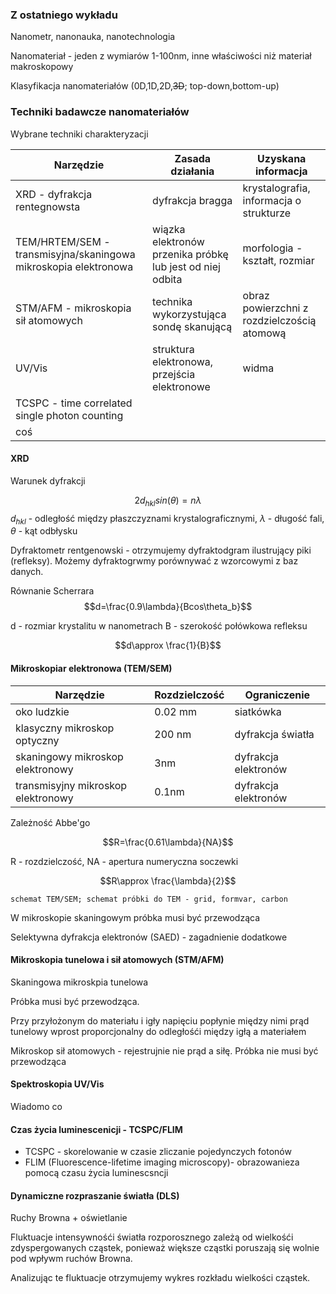 
### Z ostatniego wykładu

Nanometr, nanonauka, nanotechnologia

Nanomateriał - jeden z wymiarów 1-100nm, inne właściwości niż materiał makroskopowy

Klasyfikacja nanomateriałów (0D,1D,2D,~~3D~~; top-down,bottom-up)

### Techniki badawcze nanomateriałów

Wybrane techniki charakteryzacji

|Narzędzie|Zasada działania|Uzyskana informacja|
|-|-|-|
|XRD - dyfrakcja rentegnowsta| dyfrakcja bragga|krystalografia, informacja o strukturze|
|TEM/HRTEM/SEM - transmisyjna/skaningowa mikroskopia elektronowa|wiązka elektronów przenika próbkę lub jest od niej odbita|morfologia - kształt, rozmiar|
|STM/AFM - mikroskopia sił atomowych|technika wykorzystująca sondę skanującą|obraz powierzchni z rozdzielczością atomową|
|UV/Vis|struktura elektronowa, przejścia elektronowe|widma|
|TCSPC - time correlated single photon counting|
|coś|

#### XRD

Warunek dyfrakcji 

$$ 2d_{hkl}sin(\theta)=n\lambda$$
$d_{hkl}$ - odległość między płaszczyznami krystalograficznymi,
$\lambda$ - długość fali,
$\theta$ - kąt odbłysku

Dyfraktometr rentgenowski - otrzymujemy dyfraktodgram ilustrujący piki (refleksy). Możemy dyfraktogrwmy porównywać z wzorcowymi z baz danych.

Równanie Scherrara
$$d=\frac{0.9\lambda}{Bcos\theta_b}$$

d - rozmiar krystalitu w nanometrach
B - szerokość połówkowa refleksu

$$d\approx \frac{1}{B}$$

#### Mikroskopiar elektronowa (TEM/SEM)


|Narzędzie|Rozdzielczość|Ograniczenie|
|-|-|-|
|oko ludzkie|0.02 mm|siatkówka|
|klasyczny mikroskop optyczny|200 nm| dyfrakcja światła|
|skaningowy mikroskop elektronowy|3nm|dyfrakcja elektronów|
|transmisyjny mikroskop elektronowy|0.1nm|dyfrakcja elektronów|

Zależność Abbe'go

$$R=\frac{0.61\lambda}{NA}$$

R - rozdzielczość,
NA - apertura numeryczna soczewki

$$R\approx \frac{\lambda}{2}$$

`schemat TEM/SEM; schemat próbki do TEM - grid, formvar, carbon`

W mikroskopie skaningowym próbka musi być przewodząca

Selektywna dyfrakcja elektronów (SAED) - zagadnienie dodatkowe

#### Mikroskopia tunelowa i sił atomowych (STM/AFM)

Skaningowa mikroskpia tunelowa

Próbka musi być przewodząca.

Przy przyłożonym do materiału i igły napięciu popłynie między nimi prąd tunelowy wprost proporcjonalny do odległośći między igłą a materiałem

Mikroskop sił atomowych - rejestrujnie nie prąd a siłę. Próbka nie musi być przewodząca

#### Spektroskopia UV/Vis

Wiadomo co

#### Czas życia luminescenicji - TCSPC/FLIM

* TCSPC - skorelowanie w czasie zliczanie pojedynczych fotonów
* FLIM (Fluorescence-lifetime imaging microscopy)- obrazowanieza pomocą czasu życia luminescsncji

#### Dynamiczne rozpraszanie światła (DLS)

Ruchy Browna + oświetlanie

Fluktuacje intensywnośći światła rozporosznego zależą od wielkośći zdyspergowanych cząstek, ponieważ większe cząstki poruszają się wolnie pod wpływm ruchów Browna.

Analizując te fluktuacje otrzymujemy wykres rozkładu wielkości cząstek.